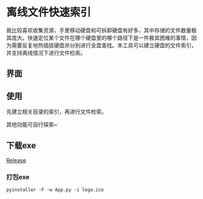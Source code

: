 # 离线文件快速索引

我比较喜欢收集资源，手里移动硬盘和可拆卸硬盘有好多，其中存储的文件数量极其庞大。快速定位某个文件在哪个硬盘里的哪个路径下是一件极其困难的事情，因为需要反复地热插拔硬盘并分别进行全盘查找。本工具可以建立硬盘的文件索引，并支持离线情况下进行文件检索。

## 界面



## 使用

先建立相关目录的索引，再进行文件检索。

其他功能可自行探索~

## 下载exe

[Release]()

### 打包exe

`pyinstaller -F -w App.py -i logo.ico`